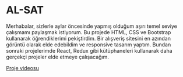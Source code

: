 # AL-SAT

Merhabalar, sizlerle aylar öncesinde yapmış olduğum aşırı temel seviye çalışmamı paylaşmak istiyorum. Bu projede HTML, CSS ve Bootstrap kullanarak öğrendiklerimi pekiştirdim. Bir alışveriş sitesini en azından görüntü olarak elde edebildim ve responsive tasarım yaptım. Bundan sonraki projelerimde React, Redux gibi kütüphaneleri kullanarak daha gerçekçi projeler elde etmeye çalışacağım. 

[Proje videosu](https://youtu.be/6unJF4p6o6M)
